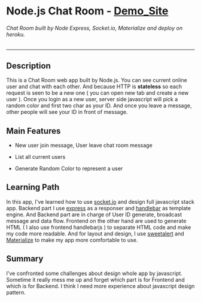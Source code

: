 # Node.js Chat Room - [Demo_Site](pacific-thicket-54736.herokuapp.com)

###### Chat Room built by Node Express, Socket.io, Materialize and deploy on heroku.
------

## Description

This is a Chat Room web app built by Node.js. You can see current online user and chat with each other. And because HTTP is **stateless** so each request is seen to be a new one ( you can open new tab and create a new user ). Once you login as a new user, server side javascript will pick a random color and first two char as your ID. And once you leave a message, other people will see your ID in front of message.

## Main Features

* New user join message, User leave chat room message

* List all current users

* Generate Random Color to represent a user

## Learning Path

In this app, I've learned how to use [socket.io](http://socket.io/) and design full javascript stack app. Backend part I use [express](http://expressjs.com/) as a responser and [handlebar](http://handlebarsjs.com/) as template engine. And Backend part are in charge of User ID generate, broadcast message and data flow. Frontend on the other hand are used to generate HTML ( I also use frontend handlebarjs ) to separate HTML code and make my code more readable. And for layout and design, I use [sweetalert](http://t4t5.github.io/sweetalert/) and [Materialize](http://materializecss.com/) to make my app more comfortable to use.

## Summary

I've confronted some challenges about design whole app by javascript. Sometime it really mess me up and forget which part is for Frontend and which is for Backend. I think I need more experience about javascript design pattern. 
